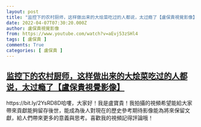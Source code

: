```yaml
---
layout: post
title: "监控下的农村厨师，这样做出来的大烩菜吃过的人都说，太过瘾了【盧保貴視覺影像】"
date: 2022-04-07T07:30:20.000Z
author: 盧保貴視覺影像
from: https://www.youtube.com/watch?v=aEvj53zSHl4
tags: [ 盧保貴 ]
comments: True
categories: [ 盧保貴 ]
---
```

<!--1649316620000-->
[监控下的农村厨师，这样做出来的大烩菜吃过的人都说，太过瘾了【盧保貴視覺影像】](https://www.youtube.com/watch?v=aEvj53zSHl4)
------

<div>
https://bit.ly/2YsRD8D哈嘍，大家好！我是盧寶貴！我拍攝的視頻希望能給大家帶來貢獻能夠留存後世，能成為後人對現在的歷史參考期待影像能為將來保留文獻，給人們帶來更多的意義與思考。喜歡我的視頻記得評論哦！
</div>
